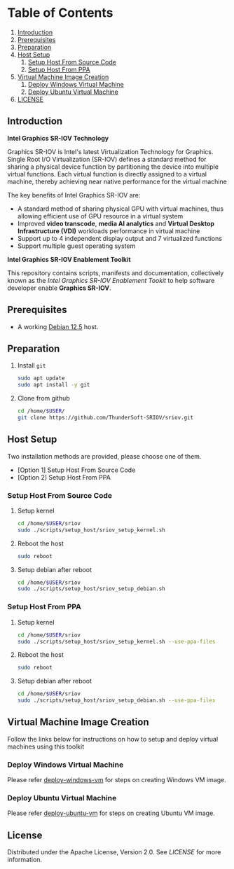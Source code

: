 <!-- TABLE OF CONTENTS -->
# Table of Contents
1. [Introduction](#introduction)
1. [Prerequisites](#prerequisites)
1. [Preparation](#preparation)
1. [Host Setup](#host-setup)
    1. [Setup Host From Source Code](#setup-host-from-source-code)
    1. [Setup Host From PPA](#setup-host-from-ppa)
1. [Virtual Machine Image Creation](#virtual-machine-image-creation)
    1. [Deploy Windows Virtual Machine](#deploy-windows-virtual-machine)
    1. [Deploy Ubuntu Virtual Machine](#deploy-ubuntu-virtual-machine)
1. [LICENSE](#license)

<!-- INSTRUCTION -->
## Introduction

**Intel Graphics SR-IOV Technology**

Graphics SR-IOV is Intel's latest Virtualization Technology for Graphics. Single Root I/O Virtualization (SR-IOV) defines a standard method for sharing a physical device function by partitioning the device into multiple virtual functions. Each virtual function is directly assigned to a virtual machine, thereby achieving near native performance for the virtual machine

The key benefits of Intel Graphics SR-IOV are:
  * A standard method of sharing physical GPU with virtual machines, thus allowing efficient use of GPU resource in a virtual system
  * Improved **video transcode**, **media AI analytics** and **Virtual Desktop Infrastructure (VDI)** workloads performance in virtual machine
  * Support up to 4 independent display output and 7 virtualized functions
  * Support multiple guest operating system

**Intel Graphics SR-IOV Enablement Toolkit**

This repository contains scripts, manifests and documentation, collectively known as the *Intel Graphics SR-IOV Enablement Tookit* to help software developer enable **Graphics SR-IOV**.

<!-- PREREQUISITES -->
## Prerequisites

  * A working [Debian 12.5](https://get.debian.org/images/archive/12.5.0/amd64/iso-dvd/debian-12.5.0-amd64-DVD-1.iso) host.

## Preparation

1. Install `git`

    ```sh
    sudo apt update
    sudo apt install -y git
    ```

2. Clone from github

    ```sh
    cd /home/$USER/
    git clone https://github.com/ThunderSoft-SRIOV/sriov.git
    ```

<!-- HOST SETUP -->
## Host Setup

Two installation methods are provided, please choose one of them.

  * [Option 1] Setup Host From Source Code
  * [Option 2] Setup Host From PPA

### Setup Host From Source Code

1. Setup kernel 

    ```sh
    cd /home/$USER/sriov
    sudo ./scripts/setup_host/sriov_setup_kernel.sh
    ```

2. Reboot the host

    ```sh
    sudo reboot
    ```

3. Setup debian after reboot

    ```sh
    cd /home/$USER/sriov
    sudo ./scripts/setup_host/sriov_setup_debian.sh
    ```

### Setup Host From PPA

1. Setup kernel

    ```sh
    cd /home/$USER/sriov
    sudo ./scripts/setup_host/sriov_setup_kernel.sh --use-ppa-files
    ```

2. Reboot the host

    ```sh
    sudo reboot
    ```

3. Setup debian after reboot

    ```sh
    cd /home/$USER/sriov
    sudo ./scripts/setup_host/sriov_setup_debian.sh --use-ppa-files
    ```

<!-- VIRTUAL MACHINE IMAGE CREATION -->
## Virtual Machine Image Creation

Follow the links below for instructions on how to setup and deploy virtual machines using this toolkit

### Deploy Windows Virtual Machine

Please refer [deploy-windows-vm](docs/deploy-windows-vm.md) for steps on creating Windows VM image.

### Deploy Ubuntu Virtual Machine

Please refer [deploy-ubuntu-vm](docs/deploy-ubuntu-vm.md) for steps on creating Ubuntu VM image.

<!-- LICENSE -->
## License

Distributed under the Apache License, Version 2.0. See *LICENSE* for more information.
